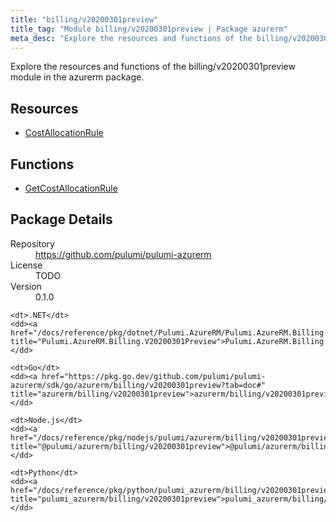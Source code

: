 ```yaml
---
title: "billing/v20200301preview"
title_tag: "Module billing/v20200301preview | Package azurerm"
meta_desc: "Explore the resources and functions of the billing/v20200301preview module in the azurerm package."
---
```


<!-- WARNING: this file was generated by Pulumi Docs Generator. -->
<!-- Do not edit by hand unless you're certain you know what you are doing! -->

Explore the resources and functions of the billing/v20200301preview module in the azurerm package.

<h2 id="resources">Resources</h2>
<ul class="api">
    <li><a href="costallocationrule" title="CostAllocationRule"><span class="symbol resource"></span>CostAllocationRule</a></li>
</ul>

<h2 id="functions">Functions</h2>
<ul class="api">
    <li><a href="getcostallocationrule" title="GetCostAllocationRule"><span class="symbol function"></span>GetCostAllocationRule</a></li>
</ul>

<h2 id="package-details">Package Details</h2>
<dl class="package-details">
	<dt>Repository</dt>
	<dd><a href="https://github.com/pulumi/pulumi-azurerm">https://github.com/pulumi/pulumi-azurerm</a></dd>
	<dt>License</dt>
	<dd>TODO</dd>
	<dt>Version</dt>
	<dd>0.1.0</dd>
</dl>



<dl class="tabular">

    <dt>.NET</dt>
    <dd><a href="/docs/reference/pkg/dotnet/Pulumi.AzureRM/Pulumi.AzureRM.Billing.V20200301Preview.html" title="Pulumi.AzureRM.Billing.V20200301Preview">Pulumi.AzureRM.Billing.V20200301Preview</a></dd>

    <dt>Go</dt>
    <dd><a href="https://pkg.go.dev/github.com/pulumi/pulumi-azurerm/sdk/go/azurerm/billing/v20200301preview?tab=doc#" title="azurerm/billing/v20200301preview">azurerm/billing/v20200301preview</a></dd>

    <dt>Node.js</dt>
    <dd><a href="/docs/reference/pkg/nodejs/pulumi/azurerm/billing/v20200301preview/#" title="@pulumi/azurerm/billing/v20200301preview">@pulumi/azurerm/billing/v20200301preview</a></dd>

    <dt>Python</dt>
    <dd><a href="/docs/reference/pkg/python/pulumi_azurerm/billing/v20200301preview" title="pulumi_azurerm/billing/v20200301preview">pulumi_azurerm/billing/v20200301preview</a></dd>

</dl>


